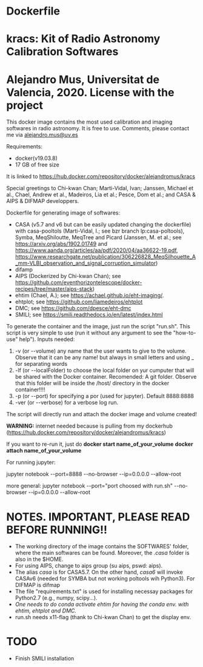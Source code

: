 # Dockerfile

# kracs: Kit of Radio Astronomy Calibration Softwares

# Alejandro Mus, Universitat de Valencia, 2020. License with the project


This docker image contains the most used calibration and imaging softwares in radio astronomy. It is free to use. Comments, please contact me via alejandro.mus@uv.es

Requirements:
- docker(v19.03.8)
- 17 GB of free size

It is linked to https://hub.docker.com/repository/docker/alejandromus/kracs


Special greetings to Chi-kwan Chan; Marti-Vidal, Ivan; Janssen, Michael et al., Chael, Andrew et al., Madeiros, Lia et al.; Pesce, Dom et al.; and CASA & AIPS & DIFMAP developpers.


Dockerfile for generating image of softwares: 
-  CASA (v5.7 and v6 but can be easily updated changing the dockerfile) with casa-pooltols (Marti-Vidal, I.; see bzr branch lp:casa-poltools), Symba, MeqShiloutte, MeqTree and Picard (Janssen, M. et al.; see https://arxiv.org/abs/1902.01749 and https://www.aanda.org/articles/aa/pdf/2020/04/aa36622-19.pdf, https://www.researchgate.net/publication/306226828_MeqSilhouette_A_mm-VLBI_observation_and_signal_corruption_simulator)
- difamp
- AIPS (Dockerized by Chi-kwan Chan); see https://github.com/eventhorizontelescope/docker-recipes/tree/master/aips-stack)
- ehtim (Chael, A.); see https://achael.github.io/eht-imaging/.
- ehtplot; see https://github.com/liamedeiros/ehtplot
- DMC; see https://github.com/dpesce/eht-dmc
- SMILI; see https://smili.readthedocs.io/en/latest/index.html



To generate the container and the image, just run the script "run.sh".
This script is very simple to use (run it without any argument to see the "how-to-use" help").
Inputs needed: 
1) -v (or --volume) any name that the user wants to give to the volume. Observe that it can be any name! but always in small letters and using _ for separating words
2) -lf (or --localFolder) to choose the local folder on yur cumputer that will be shared with the Docker container. Recomended: A git folder. Observe that this folder will be inside the /host/ directory in the docker container!!!!
3) -p (or --port) for specifying a por (used for jupyter). Default 8888:8888
4) -ver (or --verbose) for a verbose log run.


The script will directly run and attach the docker image and volume created!

**WARNING:** internet needed because is pulling from my dockerhub (https://hub.docker.com/repository/docker/alejandromus/kracs)


If you want to re-run it, just do 
**docker start name_of_your_volume**
**docker attach name_of_your_volume**



For running jupyter:

jupyter notebook --port=8888 --no-browser --ip=0.0.0.0 --allow-root

more general:
jupyter notebook --port="port choosed with run.sh" --no-browser --ip=0.0.0.0 --allow-root


# NOTES. IMPORTANT, PLEASE READ BEFORE RUNNING!!
- The working directory of the image contains the SOFTWARES' folder, where the main softwares can be found. Moreover, the _.casa_ folder is also in the $HOME.
- For using AIPS, change to aips group (su aips, pswd: aips).
- The alias _casa_ is for CASA5.7. On the other hand, _casa6_ will invoke CASAv6 (needed for SYMBA but not working poltools wih Python3). For DIFMAP is difmap
- The file "requirements.txt" is used for installing necessay packages for Python2.7 (e.g., numpy, scipy...).
- *One needs to do _conda activate ehtim_ for having the conda env. with ehtim, ehtplot and DMC.*
- run.sh needs x11-flag (thank to Chi-kwan Chan) to get the display env.


# TODO 
- Finish SMILI installation

